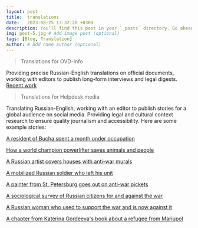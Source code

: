 ```yaml
---
layout: post
title:  translations
date:   2023-08-25 13:32:20 +0300
description: You’ll find this post in your `_posts` directory. Go ahead and edit it and re-build the site to see your changes. # Add post description (optional)
img: post-5.jpg # Add image post (optional)
tags: [Blog, Translation]
author: # Add name author (optional)
---
```

> Translations for OVD-Info

Providing precise Russian-English translations on official documents, working with editors to publish long-form interviews and legal digests.
[Recent work](https://en.ovdinfo.org/chagina)

> Translations for Helpdesk.media

Translating Russian-English, working with an editor to publish stories for a global audience on social media. Providing legal and cultural context research to ensure quality journalism and accessibility. Here are some example stories:

[A resident of Bucha spent a month under occupation](https://www.instagram.com/p/Ckqvwyar19l/?igsh=MzRlODBiNWFlZA%3D%3D&img_index=1)

[How a world champion powerlifter saves animals and people](https://www.instagram.com/p/Cl9ERvQt1b4/?igsh=MzRlODBiNWFlZA%3D%3D&img_index=1)

[A Russian artist covers houses with anti-war murals](https://www.instagram.com/p/CnOzy7qrGS_/?igsh=MzRlODBiNWFlZA%3D%3D&img_index=1)

[A mobilized Russian soldier who left his unit](https://www.instagram.com/p/Cou8ergrfMK/?igsh=MzRlODBiNWFlZA%3D%3D&img_index=1)

[A painter from St. Petersburg goes out on anti-war pickets](https://www.instagram.com/p/Co-sMy1rROM/?igsh=MzRlODBiNWFlZA%3D%3D&img_index=1)

[A sociological survey of Russian citizens for and against the war](https://www.instagram.com/p/Csd4tVloYwi/?igsh=MzRlODBiNWFlZA%3D%3D&img_index=1)

[A Russian woman who used to support the war and is now against it](https://www.instagram.com/p/C04y3KWLRs8/?igsh=MzRlODBiNWFlZA%3D%3D&img_index=1)

[A chapter from Katerina Gordeeva's book about a refugee from Mariupol](https://www.instagram.com/p/C1zp_-ar1TP/?igsh=MzRlODBiNWFlZA%3D%3D&img_index=1)


> 
